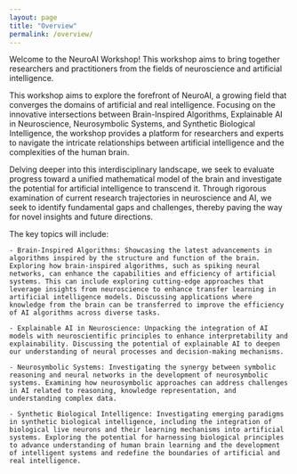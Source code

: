 ```yaml
---
layout: page
title: "Overview"
permalink: /overview/
---
```


<!-- # Overview -->

Welcome to the NeuroAI Workshop! This workshop aims to bring together researchers and practitioners from the fields of neuroscience and artificial intelligence.

This workshop aims to explore the forefront of NeuroAI, a growing field that converges the domains of artificial and real intelligence. Focusing on the innovative intersections between Brain-Inspired Algorithms, Explainable AI in Neuroscience, Neurosymbolic Systems, and Synthetic Biological Intelligence, the workshop provides a platform for researchers and experts to navigate the intricate relationships between artificial intelligence and the complexities of the human brain.

Delving deeper into this interdisciplinary landscape, we seek to evaluate progress toward a unified mathematical model of the brain and investigate the potential for artificial intelligence to transcend it. Through rigorous examination of current research trajectories in neuroscience and AI, we seek to identify fundamental gaps and challenges, thereby paving the way for novel insights and future directions.

The key topics will include:


    - Brain-Inspired Algorithms: Showcasing the latest advancements in algorithms inspired by the structure and function of the brain. Exploring how brain-inspired algorithms, such as spiking neural networks, can enhance the capabilities and efficiency of artificial systems. This can include exploring cutting-edge approaches that leverage insights from neuroscience to enhance transfer learning in artificial intelligence models. Discussing applications where knowledge from the brain can be transferred to improve the efficiency of AI algorithms across diverse tasks.
    
    - Explainable AI in Neuroscience: Unpacking the integration of AI models with neuroscientific principles to enhance interpretability and explainability. Discussing the potential of explainable AI to deepen our understanding of neural processes and decision-making mechanisms.
    
    - Neurosymbolic Systems: Investigating the synergy between symbolic reasoning and neural networks in the development of neurosymbolic systems. Examining how neurosymbolic approaches can address challenges in AI related to reasoning, knowledge representation, and understanding complex data.
    
    - Synthetic Biological Intelligence: Investigating emerging paradigms in synthetic biological intelligence, including the integration of biological live neurons and their learning mechanisms into artificial systems. Exploring the potential for harnessing biological principles to advance understanding of human brain learning and the development of intelligent systems and redefine the boundaries of artificial and real intelligence.

